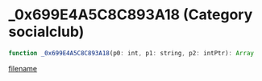 # _0x699E4A5C8C893A18 (Category socialclub)

```js
function _0x699E4A5C8C893A18(p0: int, p1: string, p2: intPtr): Array
```

[filename](_0x699E4A5C8C893A18_m.md ':include')